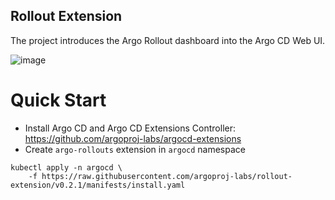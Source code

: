 Rollout Extension
-----------------

The project introduces the Argo Rollout dashboard into the Argo CD Web UI.  

![image](https://user-images.githubusercontent.com/426437/136460261-00d3dc31-ad20-4044-a7be-091803b8678f.png)

# Quick Start

- Install Argo CD and Argo CD Extensions Controller: https://github.com/argoproj-labs/argocd-extensions
- Create `argo-rollouts` extension in `argocd` namespace

```
kubectl apply -n argocd \
    -f https://raw.githubusercontent.com/argoproj-labs/rollout-extension/v0.2.1/manifests/install.yaml
```

